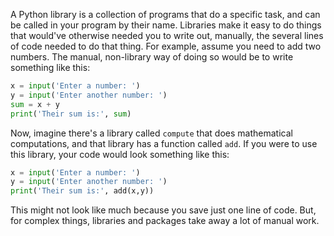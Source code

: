 A Python library is a collection of programs that do a specific task, and can be called in your program by their name. Libraries make it easy to do things that would've otherwise needed you to write out, manually, the several lines of code needed to do that thing. For example, assume you need to add two numbers. The manual, non-library way of doing so would be to write something like this:

```python
x = input('Enter a number: ')
y = input('Enter another number: ')
sum = x + y
print('Their sum is:', sum)
```

Now, imagine there's a library called `compute` that does mathematical computations, and that library has a function called `add`. If you were to use this library, your code would look something like this:

```python
x = input('Enter a number: ')
y = input('Enter another number: ')
print('Their sum is:', add(x,y))
```

This might not look like much because you save just one line of code. But, for complex things, libraries and packages take away a lot of manual work.